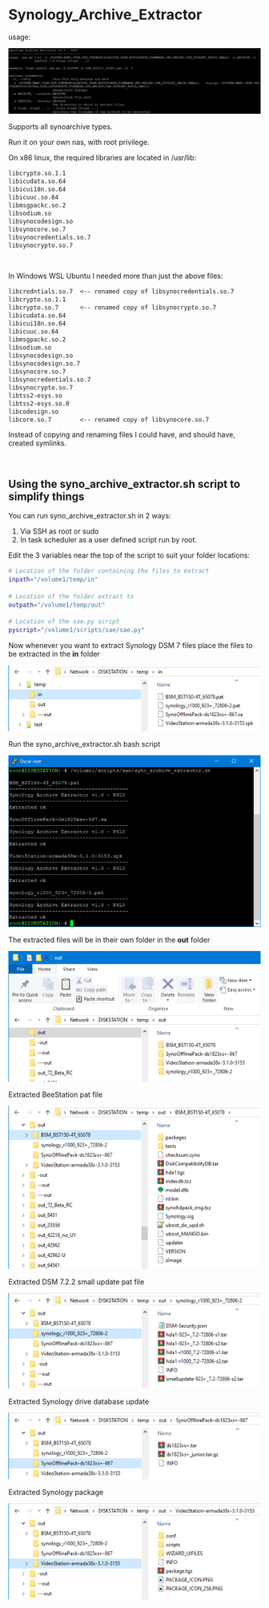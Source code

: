 # Synology_Archive_Extractor

usage:
<p align="leftr"><img src="images/sae.png"></p>

Supports all synoarchive types.

Run it on your own nas, with root privilege.

On x86 linux, the required libraries are located in /usr/lib:

```
libcrypto.so.1.1
libicudata.so.64
libicui18n.so.64
libicuuc.so.64
libmsgpackc.so.2
libsodium.so
libsynocodesign.so
libsynocore.so.7
libsynocredentials.so.7
libsynocrypto.so.7
```

<br>

In Windows WSL Ubuntu I needed more than just the above files:

```
libcredntials.so.7  <-- renamed copy of libsynocredentials.so.7
libcrypto.so.1.1
libcrypto.so.7      <-- renamed copy of libsynocrypto.so.7
libicudata.so.64
libicui18n.so.64
libicuuc.so.64
libmsgpackc.so.2
libsodium.so
libsynocodesign.so
libsynocodesign.so.7
libsynocore.so.7
libsynocredentials.so.7
libsynocrypto.so.7
libtss2-esys.so
libtss2-esys.so.0
libcodesign.so
libcore.so.7        <-- renamed copy of libsynocore.so.7
```

Instead of copying and renaming files I could have, and should have, created symlinks.

<br>

## Using the syno_archive_extractor.sh script to simplify things

You can run syno_archive_extractor.sh in 2 ways:
1. Via SSH as root or sudo
2. In task scheduler as a user defined script run by root.

Edit the 3 variables near the top of the script to suit your folder locations:

```bash
# Location of the folder containing the files to extract
inpath="/volume1/temp/in"

# Location of the folder extract to
outpath="/volume1/temp/out"

# Location of the sae.py script
pyscript="/volume1/scripts/sae/sae.py"
```

Now whenever you want to extract Synology DSM 7 files place the files to be extracted in the **in** folder
<p align="leftr"><img src="images/image1.png"></p>

Run the syno_archive_extractor.sh bash script
<p align="leftr"><img src="images/image2.png"></p>

The extracted files will be in their own folder in the **out** folder
<p align="leftr"><img src="images/image3.png"></p>

Extracted BeeStation pat file
<p align="leftr"><img src="images/image4.png"></p>

Extracted DSM 7.2.2 small update pat file
<p align="leftr"><img src="images/image5.png"></p>

Extracted Synology drive database update
<p align="leftr"><img src="images/image6.png"></p>

Extracted Synology package
<p align="leftr"><img src="images/image7.png"></p>

<br>
